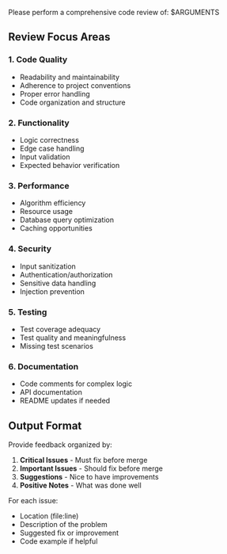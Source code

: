 Please perform a comprehensive code review of: $ARGUMENTS

## Review Focus Areas

### 1. Code Quality
- Readability and maintainability
- Adherence to project conventions
- Proper error handling
- Code organization and structure

### 2. Functionality
- Logic correctness
- Edge case handling
- Input validation
- Expected behavior verification

### 3. Performance
- Algorithm efficiency
- Resource usage
- Database query optimization
- Caching opportunities

### 4. Security
- Input sanitization
- Authentication/authorization
- Sensitive data handling
- Injection prevention

### 5. Testing
- Test coverage adequacy
- Test quality and meaningfulness
- Missing test scenarios

### 6. Documentation
- Code comments for complex logic
- API documentation
- README updates if needed

## Output Format
Provide feedback organized by:
1. **Critical Issues** - Must fix before merge
2. **Important Issues** - Should fix before merge
3. **Suggestions** - Nice to have improvements
4. **Positive Notes** - What was done well

For each issue:
- Location (file:line)
- Description of the problem
- Suggested fix or improvement
- Code example if helpful

